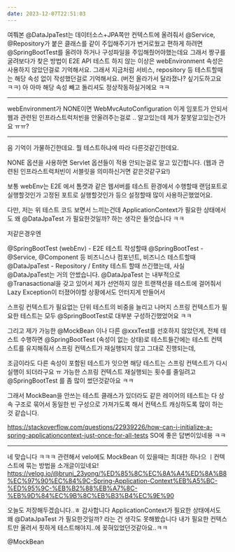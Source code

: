 ```yaml
---
date: 2023-12-07T22:51:03
---
```

 여쭤본 @DataJpaTest는 데이터소스+JPA쪽만 컨텍스트에 올려줘서 @Service, @Repository가 붙은 클래스를 같이 주입해주기가 번거로웠고 편하게 하려면 @SpringBootTest를 올려야 하거나 구성파일을 주입해줬어야했는데요
그래서 짱구를 굴려보다가 찾은 방법이
E2E API 테스트 하지 않는 이상은 webEnvironment 속성은 사용하지 않았던걸로 기억해서요.
그래서 지금처럼 서비스, repository 등 테스트할때는 해당 속성 없이 작성했던걸로 기억해서요. (버전 올라가서 달라졌나? 싶기도하고요 ㅋㅋ)
아 아마 해당 속성 빼고 돌리셔도 정상작동하실거에요 ㅋㅋ 

---

webEnvironment가 NONE이면
WebMvcAutoConfiguration 이게 임포트가 안되서
웹과 관련된 인프라스트럭처빈을 안올려주는걸로 .. 알고있는데
제가 잘못알고있는건가요 ㅠㅠ?

--- 

음 기억이 가물하긴한데요.
뭘 테스트하냐에 따라 다른것같긴한데요.

NONE 옵션을 사용하면 Servlet 옵션들이 적용 안되는걸로 알고 있긴합니다.
(웹과 관련된 인프라스트럭처빈이 서블릿을 의미하신거면 같은것같구요!)

보통 webEnv는 E2E 에서 톰캣과 같은 웹서버를 테스트 환경에서 수행할때 랜덤포트로 실행할것인가 고정된 포트로 실행할것인가 등으 설정할때 많이 사용하곤했었어요.

다만, 저는 위 테스트 코드 보면서 느끼는건데 
ApplicationContext가 필요한 상태에서도 왜 @DataJpaTest 가 필요한것일까? 하는 생각은 들엇습니다 ㅋㅋ

저같은경우엔

@SpringBootTest (webEnv) - E2E 테스트 작성할때
@SpringBootTest - @Service, @Component 등 비즈니스나 컴포넌트, 비즈니스 테스트할때 
@DataJpaTest - Repository / Entity 테스트 할때 
쓰긴했는데, 사실 @DataJpaTest는 거의 안썼습니다.
@DataJpaTest 는 내부적으로 @Tranasactional을 갖고 있어서 제가 선언하지 않은 트랜잭션을 테스트에 걸어줘서
Lazy Exception이 터졌어야할 상황에서도 안터지게 만들어서 

스프링 컨텍스트가 필요없는 단위 테스트의 비중을 늘리고
나머지 스프링 컨텍스트가 필요한 테스트는 모두 @SpringBootTest로 대부분 구성하긴했었어요 ㅋㅋ

그리고 제가 가능한 @MockBean 이나 다른 @xxxTest를 선호하지 않았던게,
전체 테스트 수행하면 @SpringBootTest (속성이 없는 상태)로 테스트들간에는 테스트 컨텍스트를 유지해줘서 스프링 컨텍스트가 재실행되지 않고 그대로 진행되는데,

조금이라도 다른 속성이 포함된 테스트가 잇으면 해당 테스트는 스프링 컨텍스트가 다시 실행이 되더라구요 ㅠ 
가능한 스프링 컨텍스트 재실행되는 횟수를 줄일려고 @SpringBootTest 를 좀 많이 썼던것같아요 ㅋㅋ

그래서 MockBean을 안쓰는 테스트 클래스가 있더라도 같은 레이어의 테스트는 다 상속 구조로 묶어서 동일한 빈 구성으로 가져가도록 해서 컨텍스트 캐싱하도록 많이 하는 것 같습니다.

https://stackoverflow.com/questions/22939226/how-can-i-initialize-a-spring-applicationcontext-just-once-for-all-tests
SO에 좋은 답변이있네용 ㅋㅋ 

---

네 맞습니다 ㅋㅋㅋ
관련해서 velo에도 MockBean 이 있을때는 최대한 하나으 ㅣ컨텍스트에 묶는 방법을 소개글이있네요!
https://velog.io/@bruni_23yong/%ED%85%8C%EC%8A%A4%ED%8A%B8%EC%97%90%EC%84%9C-Spring-Application-Context%EB%A5%BC-%ED%95%9C-%EB%B2%88%EB%A7%8C-%EB%9D%84%EC%9B%8C%EB%B3%B4%EC%9E%90

오늘도 저장해두겠습니다..ㅎ 감사합니다
ApplicationContext가 필요한 상태에서도 왜 @DataJpaTest 가 필요한것일까? 라는 건 생각도 못해봤습니다
내가 필요한 컨텍스트만 올려서 핏하게 테스트해야지..에 꽂혀있었던것같아요..ㅋㅋ

@MockBean